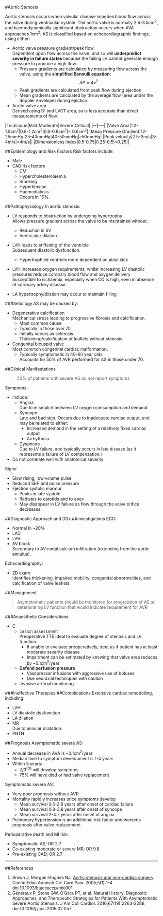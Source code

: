 #Aortic Stenosis

Aortic stenosis occurs when valvular disease impedes blood flow across the valve during ventricular systole. The aortic valve is normally 2.6-3.5cm<sup>2</sup>, and haemodynamically significant obstruction occurs when AVA approaches 1cm<sup>2</sup>. AS is classified based on echocardiographic findings, using either:
* Aortic valve pressure gradient/peak flow  
Dependent upon flow across the valve, and so will **underpredict severity in failure states** because the failing LV cannot generate enough pressure to produce a high flow.
	* Pressure gradients are calculated by measuring flow across the valve, using the **simplified Benoulli equation:** $$ \Delta P = 4v^2$$  
	* Peak gradients are calculated from peak flow during ejection
	* Mean gradients are calculated by the average flow (area under the doppler envelope) during ejection
* Aortic valve area  
Derived using DI and LVOT area, so is less accurate than direct measurements of flow.

|Technique|Mild|Moderate|Severe|Critical|
|--|---|
|Valve Area|1.2-1.8cm<sup>2</sup>|0.8-1.2cm<sup>2</sup>|0.6-0.8cm<sup>2</sup>|< 0.6cm<sup>2</sup>|
|Mean Pressure Gradient|12-25mmHg|25-40mmHg|40-50mmHg|>50mmHg|
|Peak velocity|2.5-3m/s|3-4m/s|>4m/s||
|Dimensionless Index|0.5-0.75|0.25-0.5|<0.25||

##Epidemiology and Risk Factors
Risk factors include:
* Male
* CAD risk factors
	* DM
	* Hypercholesterolaemia
	* Smoking
	* Hypertension
	* Haemodialysis  
	Occurs in 10%.

##Pathophysiology
In aortic stenosis:
* LV responds to obstruction by undergoing hypertrophy  
Allows pressure gradient across the valve to be maintained without:
	* Reduction in SV
	* Ventricular dilation


* LVH leads to stiffening of the ventricle  
Subsequent diastolic dysfunction.
	* Hypertrophied ventricle more dependent on atrial kick
* LVH increases oxygen requirements, whilst increasing LV diastolic pressures reduce coronary blood flow and oxygen delivery  
Susceptible to ischaemia, especially when CO is high, even in absence of coronary artery disease.


* LA hypertrophy/dilation may occur to maintain filling


###Aetiology
AS may be caused by:
* Degenerative calcification  
Mechanical stress leading to progressive fibrosis and calcification.
	* Most common cause
	* Typically in those over 70
	* Initially occurs as sclerosis  
	Thickening/calcification of leaflets without stenosis.
* Congenital bicuspid valve  
Most common congenital cardiac malformation.
	* Typically symptomatic in 40-60 year olds  
	Accounts for 50% of AVR performed for AS in those under 70.


##Clinical Manifestations
> 50% of patients with severe AS do not report symptoms

Symptoms:
* Include:
	* Angina  
	Due to mismatch between LV oxygen consumption and demand.
	* Syncope  
	Late and bad sign. Occurs due to inadequate cardiac output, and may be related to either:
		* Increased demand in the setting of a relatively fixed cardiac output
		* Arrhythmia
	* Dyspnoea  
	Due to LV failure, and typically occurs in late disease (as it represents a failure of LV compensation.)
* Do not correlate well with anatomical severity

Signs:
* Slow rising, low volume pulse
* Reduced SBP and pulse pressure
* Ejection systolic murmur
	* Peaks in late systole
	* Radiates to carotids and to apex
	* May disappear in LV failure as flow through the valve orifice decreases



##Diagnostic Approach and DDx
##Investigations
ECG:
* Normal in ~20%
* LAD
* LVH  
* AV block  
Secondary to AV nodal calcium infiltration (extending from the aortic annulus).


Echocardiography:
* 2D exam  
Identifies thickening, impaired mobility, congenital abnormalities, and calcification of valve leaflets.

##Management
> Asymptomatic patients should be monitored for progression of AS or deteriorating LV function that would indicate requirement for AVR

###Anaesthetic Considerations
* C
	* Lesion assessment  
	Preoperative TTE ideal to evaluate degree of stenosis and LV function.
		* If unable to evaluate preoperatively, treat as if patient has at least moderate severity disease
		* Impairment can be estimated by knowing that valve area reduces by ~0.1cm<sup>2</sup>/year
	* **Defend perfusion pressure**  
		* Vasopressor infusions with aggressive use of boluses
		* Use neuraxial techniques with caution
	* Invasive arterial monitoring


###Ineffective Therapies
##Complications
Extensive cardiac remodelling, including:
* LVH
* LV diastolic dysfunction
* LA dilation
* MR  
Due to annular dilatation.
* PHTN  


##Prognosis
Asymptomatic severe AS:
* Annual decrease in AVA is ~0.1cm<sup>2</sup>/year
* Median time to symptom development is 1-4 years
* Within 5 years:
	* 2/3<sup>rds</sup> will develop symptoms
	* 75% will have died or had valve replacement


Symptomatic severe AS:
* Very poor prognosis without AVR
* Mortality rapidly increases once symptoms develop  
	* Mean survival 0.5-2.8 years after onset of cardiac failure
	* Mean survival 0.8-3.8 years after onset of syncope
	* Mean survival 2-4.7 years after onset of angina
* Pulmonary hypertension is an additional risk factor and worsens prognosis after valve replacement


Perioperative death and MI risk:
* Symptomatic AS; OR 2.7
* Co-existing moderate or severe MR; OR 9.8
* Pre-existing CAD; OR 2.7

---
##References
1. Brown J, Morgan-Hughes NJ. [Aortic stenosis and non-cardiac surgery](https://academic.oup.com/bjaed/article/5/1/1/339852). Contin Educ Anaesth Crit Care Pain. 2005;5(1):1-4. doi:10.1093/bjaceaccp/mki001
2. Généreux P, Stone GW, O’Gara PT, et al. Natural History, Diagnostic Approaches, and Therapeutic Strategies for Patients With Asymptomatic Severe Aortic Stenosis. J Am Coll Cardiol. 2016;67(19):2263-2288. doi:10.1016/j.jacc.2016.02.057
